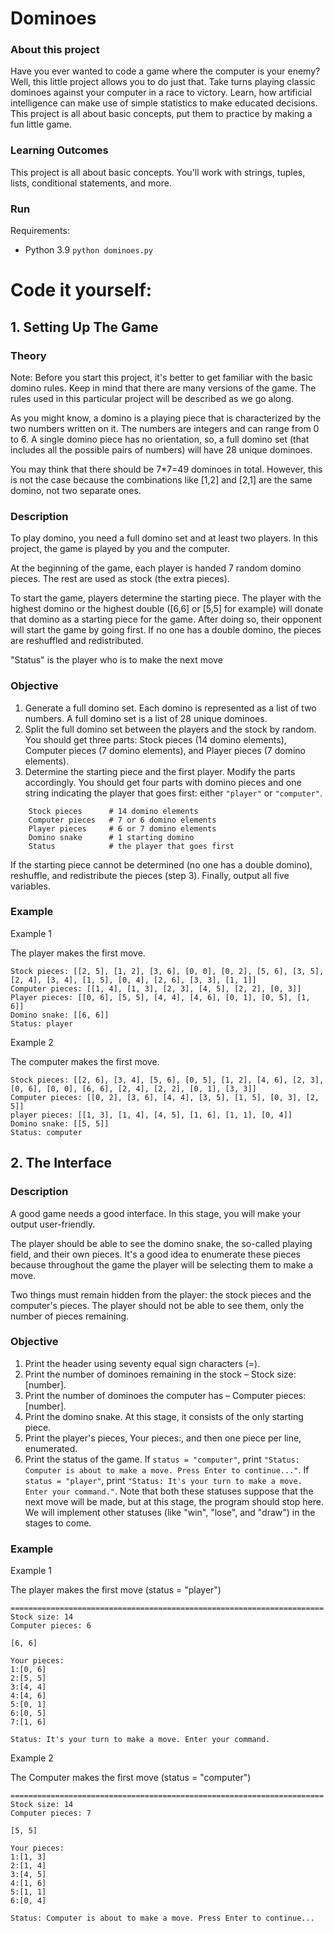 # Dominoes

### About this project
Have you ever wanted to code a game where the computer is your enemy? Well, this little project allows you to do just that.
Take turns playing classic dominoes against your computer in a race to victory.
Learn, how artificial intelligence can make use of simple statistics to make educated decisions. This project is all about basic concepts, put them to practice by making a fun little game.

### Learning Outcomes
This project is all about basic concepts. You'll work with strings, tuples, lists, conditional statements, and more.

### Run

Requirements:
- Python 3.9
`python dominoes.py`

# Code it yourself:

## 1. Setting Up The Game
### Theory

Note:
Before you start this project, it's better to get familiar with the basic domino rules. Keep in mind that there are many versions of the game. The rules used in this particular project will be described as we go along.

As you might know, a domino is a playing piece that is characterized by the two numbers written on it. The numbers are integers and can range from 0 to 6. A single domino piece has no orientation, so, a full domino set (that includes all the possible pairs of numbers) will have 28 unique dominoes.

You may think that there should be 7*7=49 dominoes in total. However, this is not the case because the combinations like [1,2] and [2,1] are the same domino, not two separate ones.

### Description

To play domino, you need a full domino set and at least two players. In this project, the game is played by you and the computer.

At the beginning of the game, each player is handed 7 random domino pieces. The rest are used as stock (the extra pieces).

To start the game, players determine the starting piece. The player with the highest domino or the highest double ([6,6] or [5,5] for example) will donate that domino as a starting piece for the game. After doing so, their opponent will start the game by going first. If no one has a double domino, the pieces are reshuffled and redistributed.

"Status" is the player who is to make the next move 

### Objective


1. Generate a full domino set. Each domino is represented as a list of two numbers. A full domino set is a list of 28 unique dominoes.
2. Split the full domino set between the players and the stock by random. You should get three parts: Stock pieces (14 domino elements), Computer pieces (7 domino elements), and Player pieces (7 domino elements).
3. Determine the starting piece and the first player. Modify the parts accordingly. You should get four parts with domino pieces and one string indicating the player that goes first: either `"player"` or `"computer"`.
```
    Stock pieces      # 14 domino elements
    Computer pieces   # 7 or 6 domino elements
    Player pieces     # 6 or 7 domino elements
    Domino snake      # 1 starting domino
    Status            # the player that goes first
```
If the starting piece cannot be determined (no one has a double domino), reshuffle, and redistribute the pieces (step 3). Finally, output all five variables.

### Example

Example 1

The player makes the first move.
```
Stock pieces: [[2, 5], [1, 2], [3, 6], [0, 0], [0, 2], [5, 6], [3, 5], [2, 4], [3, 4], [1, 5], [0, 4], [2, 6], [3, 3], [1, 1]]
Computer pieces: [[1, 4], [1, 3], [2, 3], [4, 5], [2, 2], [0, 3]]
Player pieces: [[0, 6], [5, 5], [4, 4], [4, 6], [0, 1], [0, 5], [1, 6]]
Domino snake: [[6, 6]]
Status: player
```

Example 2

The computer makes the first move.
```
Stock pieces: [[2, 6], [3, 4], [5, 6], [0, 5], [1, 2], [4, 6], [2, 3], [0, 6], [0, 0], [6, 6], [2, 4], [2, 2], [0, 1], [3, 3]]
Computer pieces: [[0, 2], [3, 6], [4, 4], [3, 5], [1, 5], [0, 3], [2, 5]]
player pieces: [[1, 3], [1, 4], [4, 5], [1, 6], [1, 1], [0, 4]]
Domino snake: [[5, 5]]
Status: computer
```

## 2. The Interface
### Description

A good game needs a good interface. In this stage, you will make your output user-friendly.

The player should be able to see the domino snake, the so-called playing field, and their own pieces. It's a good idea to enumerate these pieces because throughout the game the player will be selecting them to make a move.

Two things must remain hidden from the player: the stock pieces and the computer's pieces. The player should not be able to see them, only the number of pieces remaining.

### Objective

1. Print the header using seventy equal sign characters (=).
2. Print the number of dominoes remaining in the stock – Stock size: [number].
3. Print the number of dominoes the computer has – Computer pieces: [number].
4. Print the domino snake. At this stage, it consists of the only starting piece.
5. Print the player's pieces, Your pieces:, and then one piece per line, enumerated.
6. Print the status of the game. If `status = "computer"`, print `"Status: Computer is about to make a move. Press Enter to continue..."`. If `status = "player"`, print `"Status: It's your turn to make a move. Enter your command."`. Note that both these statuses suppose that the next move will be made, but at this stage, the program should stop here. We will implement other statuses (like "win", "lose", and "draw") in the stages to come.

### Example

Example 1

The player makes the first move (status = "player")
```
======================================================================
Stock size: 14
Computer pieces: 6

[6, 6]

Your pieces:
1:[0, 6]
2:[5, 5]
3:[4, 4]
4:[4, 6]
5:[0, 1]
6:[0, 5]
7:[1, 6]

Status: It's your turn to make a move. Enter your command.
```

Example 2

The Computer makes the first move (status = "computer")
```
======================================================================
Stock size: 14
Computer pieces: 7

[5, 5]

Your pieces:
1:[1, 3]
2:[1, 4]
3:[4, 5]
4:[1, 6]
5:[1, 1]
6:[0, 4]

Status: Computer is about to make a move. Press Enter to continue...
```
